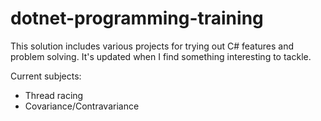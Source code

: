 # dotnet-programming-training
This solution includes various projects for trying out C# features and problem solving. It's updated when I find something interesting to tackle.

Current subjects:
- Thread racing
- Covariance/Contravariance

